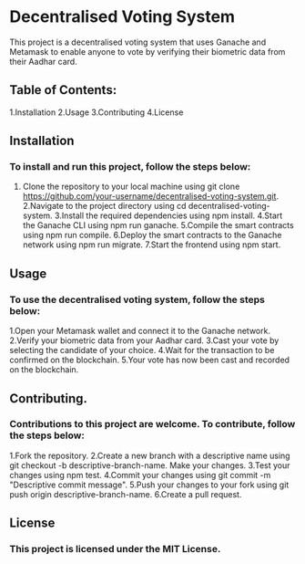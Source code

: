 # Decentralised Voting System
This project is a decentralised voting system that uses Ganache and Metamask to enable anyone to vote by verifying their biometric data from their Aadhar card.

## Table of Contents:
1.Installation
2.Usage
3.Contributing
4.License

## Installation
### To install and run this project, follow the steps below:

1. Clone the repository to your local machine using git clone https://github.com/your-username/decentralised-voting-system.git.
2.Navigate to the project directory using cd decentralised-voting-system.
3.Install the required dependencies using npm install.
4.Start the Ganache CLI using npm run ganache.
5.Compile the smart contracts using npm run compile.
6.Deploy the smart contracts to the Ganache network using npm run migrate.
7.Start the frontend using npm start.

## Usage
### To use the decentralised voting system, follow the steps below:

1.Open your Metamask wallet and connect it to the Ganache network.
2.Verify your biometric data from your Aadhar card.
3.Cast your vote by selecting the candidate of your choice.
4.Wait for the transaction to be confirmed on the blockchain.
5.Your vote has now been cast and recorded on the blockchain.

## Contributing.
### Contributions to this project are welcome. To contribute, follow the steps below:

1.Fork the repository.
2.Create a new branch with a descriptive name using git checkout -b descriptive-branch-name.
  Make your changes.
3.Test your changes using npm test.
4.Commit your changes using git commit -m "Descriptive commit message".
5.Push your changes to your fork using git push origin descriptive-branch-name.
6.Create a pull request.

## License
### This project is licensed under the MIT License.

